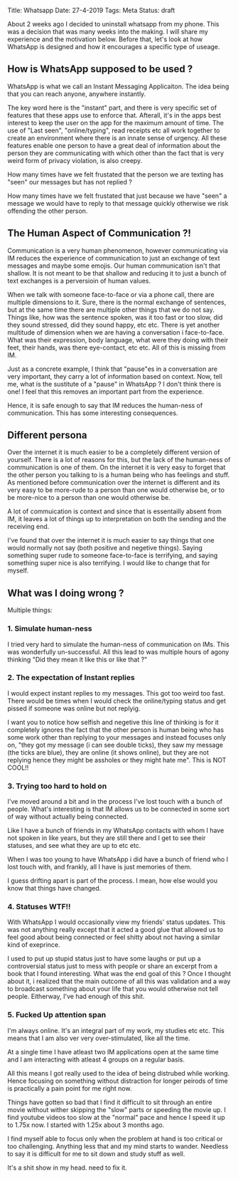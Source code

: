Title: Whatsapp
Date: 27-4-2019
Tags: Meta
Status: draft

About 2 weeks ago I decided to uninstall whatsapp from my phone. This
was a decision that was many weeks into the making. I will share my
experience and the motivation below.
Before that, let's look at how WhatsApp is designed and how it
encourages a specific type of useage.

## How is WhatsApp supposed to be used ? ##

WhatsApp is what we call an Instant Messaging Applicaiton. The idea
being that you can reach anyone, anywhere instantly. 

The key word here is the "instant" part, and there is very specific
set of features that these apps use to enforce that. Afterall, it's in
the apps best interest to keep the user on the app for the maximum
amount of time. The use of "Last seen", "online/typing", read receipts
etc all work together to create an environment where there is an
innate sense of urgency. All these features enable one person to have
a great deal of information about the person they are communicating
with which other than the fact that is very weird form of privacy
violation, is also creepy.

How many times have we felt frustated that the person we are texting
has "seen" our messages but has not replied ?

How many times have we felt frustated that just because we have "seen"
a message we would have to reply to that message quickly otherwise we
risk offending the other person.


## The Human Aspect of Communication ?! ##
Communication is a very human phenomenon, however communicating via IM
reduces the experience of communication to just an exchange of text
messages and maybe some emojis. Our human communication isn't that
shallow. It is not meant to be that shallow and reducing it to just a
bunch of text exchanges is a perversioin of human values.


When we talk with someone face-to-face or via a phone call, there are
multiple dimensions to it. Sure, there is the normal exchange of
sentences, but at the same time there are multiple other things that
we do not say. Things like, how was the sentence spoken, was it too
fast or too slow, did they sound stressed, did they sound happy, etc
etc. There is yet another multitude of dimension when we are having a
conversation i face-to-face. What was their expression, body language,
what were they doing with their feet, their hands, was there
eye-contact, etc etc. All of this is missing from IM.

Just as a concrete example, I think that "pause"es in a conversation
are very important, they carry a lot of information based on context.
Now, tell me, what is the sustitute of a "pause" in WhatsApp ? I don't
think there is one! I feel that this removes an important part from
the experience.

Hence, it is safe enough to say that IM reduces the human-ness of
communication. This has some interesting consequences. 

## Different persona ##
Over the internet it is much easier to be a completely different
version of yourself. There is a lot of reasons for this, but the lack
of the human-ness of communication is one of them. On the internet it
is very easy to forget that the other person you talking to is a human
being who has feelings and stuff. As mentioned before communication
over the internet is different and its very easy to be more-rude to a
person than one would otherwise be, or to be more-nice to a person
than one would otherwise be. 

A lot of commuication is context and since that is essentailly absent
from IM, it leaves a lot of things up to interpretation on both the
sending and the receiving end.

I've found that over the internet it is much easier to say things that
one would normally not say (both positive and negetive things). Saying
something super rude to someone face-to-face is terrifying, and saying
something super nice is also terrifying. I would like to change that
for myself.


## What was I doing wrong ? ##

Multiple things:

### 1. Simulate human-ness ###
I tried very hard to simulate the human-ness of communication on
IMs. This was wonderfully un-successful. All this lead to was multiple
hours of agony thinking "Did they mean it like this or like that ?"

### 2. The expectation of Instant replies ###
I would expect instant replies to my messages. This got too weird too
fast.  There would be times when I would check the online/typing
status and get pissed if someone was online but not replyig.

I want you to notice how selfish and negetive this line of thinking is
for it completely ignores the fact that the other person is human
being who has some work other than replying to your messages and
instead focuses only on, "they got my message (i can see double
ticks), they saw my message (the ticks are blue), they are online (it
shows online), but they are not replying hence they might be assholes
or they might hate me". This is NOT COOL!!

### 3. Trying too hard to hold on ###
I've moved around a bit and in the process I've lost touch with a
bunch of people. What's interesting is that IM allows us to be
connected in some sort of way without actually being connected.

Like I have a bunch of friends in my WhatsApp contacts with whom I
have not spoken in like years, but they are still there and I get to
see their statuses, and see what they are up to etc etc.

When I was too young to have WhatsApp i did have a bunch of friend who
I lost touch with, and frankly, all I have is just memories of them.

I guess drifting apart is part of the process. I mean, how else would
you know that things have changed. 

### 4. Statuses WTF!! ###
With WhatsApp I would occasionally view my friends' status
updates. This was not anything really except that it acted a good glue
that allowed us to feel good about being connected or feel shitty
about not having a similar kind of exeprince.

I used to put up stupid status just to have some laughs or put up a
controversial status just to mess with people or share an excerpt from
a book that I found interesting. What was the end goal of this ? Once
I thought about it, i realized that the main outcome of all this was
validation and a way to broadcast something about your life that you
would otherwise not tell people. Eitherway, I've had enough of this
shit.

### 5. Fucked Up attention span ###
I'm always online. It's an integral part of my work, my studies etc
etc. This means that I am also ver very over-stimulated, like all the
time. 

At a single time I have atleast two IM applications open at the same
time and I am interacting with atleast 4 groups on a regular basis. 

All this means I got really used to the idea of being distrubed while
working. Hence focusing on something without distraction for longer
peirods of time is practically a pain point for me right now.

Things have gotten so bad that I find it difficult to sit through an
entire movie without wither skipping the "slow" parts or speeding the
movie up. I find youtube videos too slow at the "normal" pace and
hence I speed it up to 1.75x now. I started with 1.25x about 3 months
ago.

I find myself able to focus only when the problem at hand is too
critical or too challenging. Anything less that and my mind starts to
wander. Needless to say it is difficult for me to sit down and study
stuff as well.

It's a shit show in my head. need to fix it.

